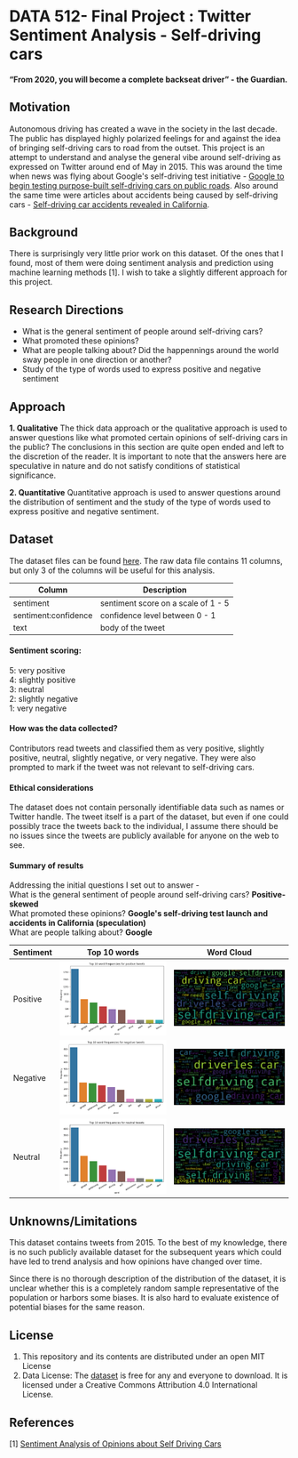 # DATA 512- Final Project : Twitter Sentiment Analysis - Self-driving cars


#### “From 2020, you will become a complete backseat driver”  - the Guardian. 

## Motivation
Autonomous driving has created a wave in the society in the last decade. The public has displayed highly polarized feelings for and 
against the idea of bringing self-driving cars to road from the outset. This project is an attempt to understand and analyse the general vibe around self-driving 
as expressed on Twitter around end of May in 2015. This was around the time when news was flying about Google's self-driving test initiative - 
[Google to begin testing purpose-built self-driving cars on public roads](https://www.theguardian.com/technology/2015/may/15/google-testing-purpose-built-self-driving-cars-public-roads).
Also around the same time were articles about accidents being caused by self-driving cars - [Self-driving car accidents revealed in California](https://www.bbc.com/news/technology-32691887).

## Background
There is surprisingly very little prior work on this dataset. Of the ones that I found, most of them were doing sentiment analysis and prediction using machine learning methods [1]. I wish to take a slightly different approach for this project.

## Research Directions
- What is the general sentiment of people around self-driving cars?
- What promoted these opinions? 
- What are people talking about? Did the happennings around the world sway people in one direction or another? 
- Study of the type of words used to express positive and negative sentiment

## Approach 
**1. Qualitative**
The thick data approach or the qualitative approach is used to answer questions like what promoted certain opinions 
of self-driving cars in the public? The conclusions in this section are quite open ended and left to the discretion of the reader. 
It is important to note that the answers here are speculative in nature and do not satisfy conditions of statistical significance. 

**2. Quantitative**
Quantitative approach is used to answer questions around the distribution of sentiment and the study of the type of 
words used to express positive and negative sentiment. 

## Dataset 
The dataset files can be found [here](https://www.figure-eight.com/data-for-everyone/).
The raw data file contains 11 columns, but only 3 of the columns will be useful for this analysis. 

| Column | Description |
|--------|-------------|
| sentiment | sentiment score on a scale of 1 - 5 |
| sentiment:confidence | confidence level between 0 - 1 |
| text | body of the tweet |

#### Sentiment scoring: 
  5: very positive <br />
  4: slightly positive <br />
  3: neutral <br />
  2: slightly negative <br />
  1: very negative <br />

#### How was the data collected?  
Contributors read tweets and classified them as very positive, slightly positive, neutral, slightly negative, or very negative. They were also prompted to mark if the tweet was not relevant to self-driving cars.

#### Ethical considerations
The dataset does not contain personally identifiable data such as names or Twitter handle. The tweet itself is a part of the dataset, but even if one could possibly trace the tweets back to the individual, I assume there should be no issues since the tweets are publicly available for anyone on the web to see. 

#### Summary of results
Addressing the initial questions I set out to answer - <br/>
What is the general sentiment of people around self-driving cars? **Positive-skewed** <br/>
What promoted these opinions? **Google's self-driving test launch and accidents in California (speculation)** <br/>
What are people talking about? **Google** <br/>

| Sentiment              | Top 10 words | Word Cloud |  
|--------------------|---------------|---------------|  
|Positive |![Positive](output/positive.png) | ![Positive](output/positive_wc.png)|  
|Negative  |![Negative](output/negative.png) | ![Negative](output/negative_wc.png)|
|Neutral   |![Neutral](output/neutral.png) | ![Neutral](output/neutral_wc.png)|

## Unknowns/Limitations
This dataset contains tweets from 2015. To the best of my knowledge, there is no such publicly available dataset for the subsequent 
years which could have led to trend analysis and how opinions have changed over time.  

Since there is no thorough description of the distribution of the dataset, it is unclear whether this is a completely 
random sample representative of the population or harbors some biases. It is also hard to evaluate existence of potential biases 
for the same reason. 

## License
1. This repository and its contents are distributed under an open MIT License
2. Data License:  The [dataset](https://www.figure-eight.com/data-for-everyone/) is free for any and everyone to download. 
It is licensed under a Creative Commons Attribution 4.0 International License. 

## References
[1] [Sentiment Analysis of Opinions about Self Driving Cars](http://www.scsug.org/wp-content/uploads/2016/11/Sentiment-Analysis-about-SelfDrivingCars_NKawitkar_SDeshpande_OSUMSBA.pdf)
